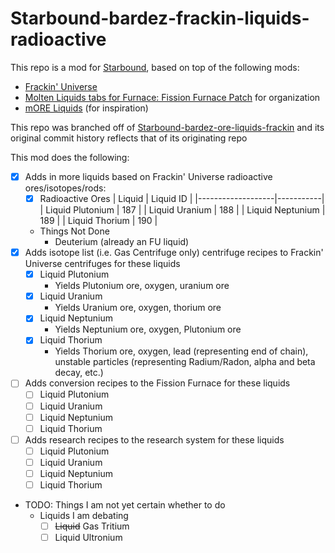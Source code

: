 # Starbound-bardez-frackin-liquids-radioactive

This repo is a mod for [Starbound](https://playstarbound.com/), based on top of the following mods:
- [Frackin' Universe](https://steamcommunity.com/sharedfiles/filedetails/?id=729480149)
- [Molten Liquids tabs for Furnace: Fission Furnace Patch](https://steamcommunity.com/sharedfiles/filedetails/?id=2898371629) for organization
- [mORE Liquids](https://steamcommunity.com/sharedfiles/filedetails/?id=1318339314) (for inspiration)

This repo was branched off of [Starbound-bardez-ore-liquids-frackin](https://github.com/BardezAnAvatar/Starbound-bardez-ore-liquids-frackin) and its original commit history reflects that of its originating repo

This mod does the following:
- [X] Adds in more liquids based on Frackin' Universe radioactive ores/isotopes/rods:
  - [X] Radioactive Ores
  | Liquid            | Liquid ID |
  |-------------------|-----------|
  | Liquid Plutonium  | 187       |
  | Liquid Uranium    | 188       |
  | Liquid Neptunium  | 189       |
  | Liquid Thorium    | 190       |
  - Things Not Done
    - Deuterium (already an FU liquid)
- [X] Adds isotope list (i.e. Gas Centrifuge only) centrifuge recipes to Frackin' Universe centrifuges for these liquids
  - [X] Liquid Plutonium
    - Yields Plutonium ore, oxygen, uranium ore
  - [X] Liquid Uranium
    - Yields Uranium ore, oxygen, thorium ore
  - [X] Liquid Neptunium
    - Yields Neptunium ore, oxygen, Plutonium ore
  - [X] Liquid Thorium
    - Yields Thorium ore, oxygen, lead (representing end of chain), unstable particles (representing Radium/Radon, alpha and beta decay, etc.)
- [ ] Adds conversion recipes to the Fission Furnace for these liquids
  - [ ] Liquid Plutonium
  - [ ] Liquid Uranium
  - [ ] Liquid Neptunium
  - [ ] Liquid Thorium
- [ ] Adds research recipes to the research system for these liquids
  - [ ] Liquid Plutonium
  - [ ] Liquid Uranium
  - [ ] Liquid Neptunium
  - [ ] Liquid Thorium
- TODO: Things I am not yet certain whether to do
  - Liquids I am debating
    - [ ] ~~Liquid~~ Gas Tritium
    - [ ] Liquid Ultronium
